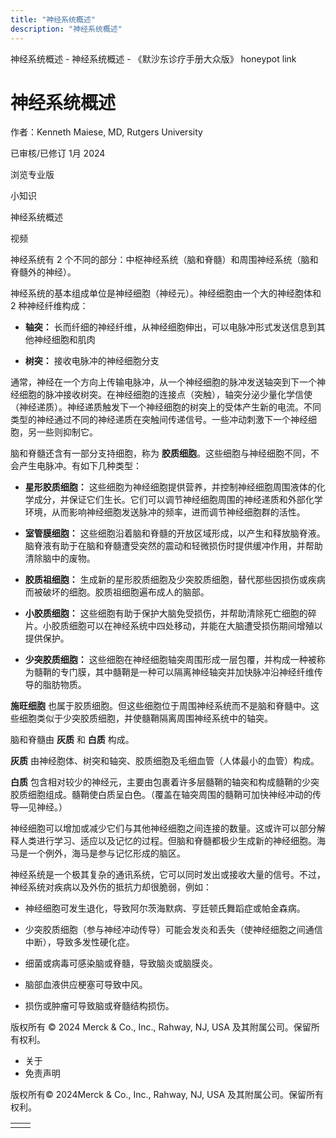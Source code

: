 ```yaml
---
title: "神经系统概述"
description: "神经系统概述"
---
```


﻿神经系统概述 \- 神经系统概述 \- 《默沙东诊疗手册大众版》 honeypot link

# 神经系统概述

作者：Kenneth Maiese, MD, Rutgers University

已审核/已修订 1月 2024

浏览专业版

小知识

神经系统概述



视频

神经系统有 2 个不同的部分：中枢神经系统（脑和脊髓）和周围神经系统（脑和脊髓外的神经）。

神经系统的基本组成单位是神经细胞（神经元）。神经细胞由一个大的神经胞体和 2 种神经纤维构成：

- **轴突：** 长而纤细的神经纤维，从神经细胞伸出，可以电脉冲形式发送信息到其他神经细胞和肌肉

- **树突：** 接收电脉冲的神经细胞分支


通常，神经在一个方向上传输电脉冲，从一个神经细胞的脉冲发送轴突到下一个神经细胞的脉冲接收树突。在神经细胞的连接点（突触），轴突分泌少量化学信使（神经递质）。神经递质触发下一个神经细胞的树突上的受体产生新的电流。不同类型的神经通过不同的神经递质在突触间传递信号。一些冲动刺激下一个神经细胞，另一些则抑制它。

脑和脊髓还含有一部分支持细胞，称为 **胶质细胞**。这些细胞与神经细胞不同，不会产生电脉冲。有如下几种类型：

- **星形胶质细胞：** 这些细胞为神经细胞提供营养，并控制神经细胞周围液体的化学成分，并保证它们生长。它们可以调节神经细胞周围的神经递质和外部化学环境，从而影响神经细胞发送脉冲的频率，进而调节神经细胞群的活性。

- **室管膜细胞：** 这些细胞沿着脑和脊髓的开放区域形成，以产生和释放脑脊液。脑脊液有助于在脑和脊髓遭受突然的震动和轻微损伤时提供缓冲作用，并帮助清除脑中的废物。

- **胶质祖细胞：** 生成新的星形胶质细胞及少突胶质细胞，替代那些因损伤或疾病而被破坏的细胞。胶质祖细胞遍布成人的脑部。

- **小胶质细胞：** 这些细胞有助于保护大脑免受损伤，并帮助清除死亡细胞的碎片。小胶质细胞可以在神经系统中四处移动，并能在大脑遭受损伤期间增殖以提供保护。

- **少突胶质细胞：** 这些细胞在神经细胞轴突周围形成一层包覆，并构成一种被称为髓鞘的专门膜，其中髓鞘是一种可以隔离神经轴突并加快脉冲沿神经纤维传导的脂肪物质。


**施旺细胞** 也属于胶质细胞。但这些细胞位于周围神经系统而不是脑和脊髓中。这些细胞类似于少突胶质细胞，并使髓鞘隔离周围神经系统中的轴突。

脑和脊髓由 **灰质** 和 **白质** 构成。

**灰质** 由神经胞体、树突和轴突、胶质细胞及毛细血管（人体最小的血管）构成。

**白质** 包含相对较少的神经元，主要由包裹着许多层髓鞘的轴突和构成髓鞘的少突胶质细胞组成。髓鞘使白质呈白色。（覆盖在轴突周围的髓鞘可加快神经冲动的传导—见神经。）

神经细胞可以增加或减少它们与其他神经细胞之间连接的数量。这或许可以部分解释人类进行学习、适应以及记忆的过程。但脑和脊髓都极少生成新的神经细胞。海马是一个例外，海马是参与记忆形成的脑区。

神经系统是一个极其复杂的通讯系统，它可以同时发出或接收大量的信号。不过，神经系统对疾病以及外伤的抵抗力却很脆弱，例如：

- 神经细胞可发生退化，导致阿尔茨海默病、亨廷顿氏舞蹈症或帕金森病。

- 少突胶质细胞（参与神经冲动传导）可能会发炎和丢失（使神经细胞之间通信中断），导致多发性硬化症。

- 细菌或病毒可感染脑或脊髓，导致脑炎或脑膜炎。

- 脑部血液供应梗塞可导致中风。

- 损伤或肿瘤可导致脑或脊髓结构损伤。




版权所有 © 2024
Merck & Co., Inc., Rahway, NJ, USA 及其附属公司。保留所有权利。

- 关于
- 免责声明

版权所有© 2024Merck & Co., Inc., Rahway, NJ, USA 及其附属公司。保留所有权利。

|     |     |
| --- | --- |
|  |  |